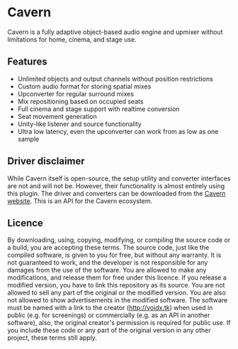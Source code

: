 # Cavern
Cavern is a fully adaptive object-based audio engine and upmixer without limitations for home, cinema, and stage use.

## Features
* Unlimited objects and output channels without position restrictions
* Custom audio format for storing spatial mixes
* Upconverter for regular surround mixes
* Mix repositioning based on occupied seats
* Full cinema and stage support with realtime conversion
* Seat movement generation
* Unity-like listener and source functionality
* Ultra low latency, even the upconverter can work from as low as one sample

## Driver disclaimer
While Cavern itself is open-source, the setup utility and converter interfaces are not and will not be. However, their functionality is almost entirely using this plugin. The driver and converters can be downloaded from the [Cavern website](http://cavern.cf). This is an API for the Cavern ecosystem.

## Licence
By downloading, using, copying, modifying, or compiling the source code or a build, you are accepting these terms. The source code, just like the compiled software, is given to you for free, but without any warranty. It is not guaranteed to work, and the developer is not responsible for any damages from the use of the software. You are allowed to make any modifications, and release them for free under this licence. If you release a modified version, you have to link this repository as its source. You are not allowed to sell any part of the original or the modified version. You are also not allowed to show advertisements in the modified software. The software must be named with a link to the creator (http://voidx.tk) when used in public (e.g. for screenings) or commercially (e.g. as an API in another software), also, the original creator's permission is required for public use. If you include these code or any part of the original version in any other project, these terms still apply.
